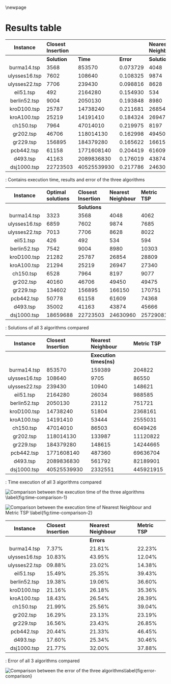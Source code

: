 \newpage

# Results table

| Instance     | Closest Insertion ||| Nearest Neighbour ||| Metric TSP |||
| :----------: | :----------- | :------- | :-------- | :----------- | :------- | :-------- | :----------- | :------- | :-------- |
|              | **Solution** | **Time** | **Error** | **Solution** | **Time** | **Error** | **Solution** | **Time** | **Error** |
| burma14.tsp  | 3568     | 853570      | 0.073729 | 4048     | 159389  | 0.218176 | 4062     | 204822    | 0.222389 |
| ulysses16.tsp| 7602     | 108640      | 0.108325 | 9874     | 9705    | 0.439568 | 7685     | 86550     | 0.120426 |
| ulysses22.tsp| 7706     | 239430      | 0.098816 | 8628     | 10940   | 0.230287 | 8022     | 148621    | 0.143876 |
| eil51.tsp    | 492      | 2164280     | 0.154930 | 534      | 26034   | 0.253521 | 594      | 988585    | 0.394366 |
| berlin52.tsp | 9004     | 2050130     | 0.193848 | 8980     | 23112   | 0.190666 | 10303    | 751721    | 0.366083 |
| kroD100.tsp  | 25787    | 14738240    | 0.211681 | 26854    | 51804   | 0.261817 | 28809    | 2368161   | 0.353679 |
| kroA100.tsp  | 25219    | 14191410    | 0.184324 | 26947    | 53444   | 0.265474 | 27340    | 2555031   | 0.283930 |
| ch150.tsp    | 7964     | 47014010    | 0.219975 | 8197     | 86503   | 0.255668 | 9077     | 6049426   | 0.390472 |
| gr202.tsp    | 46706    | 118014130   | 0.162998 | 49450    | 133987  | 0.231325 | 49475    | 11120822  | 0.231947 |
| gr229.tsp    | 156895   | 184379280   | 0.165622 | 166150   | 148615  | 0.234380 | 170751   | 14244665  | 0.268562 |
| pcb442.tsp   | 61158    | 1771608140  | 0.204419 | 61609    | 487360  | 0.213301 | 74368    | 69636704  | 0.464571 |
| d493.tsp     | 41163    | 2089836830  | 0.176019 | 43874    | 561792  | 0.253471 | 45666    | 82189901  | 0.304668 |
| dsj1000.tsp  | 22723503 | 40525539930 | 0.217786 | 24630960 | 2332551 | 0.320009 | 25729081 | 445921915 | 0.378859 |

: Contains execution time, results and error of the three algorithms

| Instance      | Optimal solutions | Closest Insertion | Nearest Neighbour | Metric TSP |
| :-----------: | :--- | :---------------- | :---------- | :-------------- |
|               | | **Solutions** | | |
| burma14.tsp   | 3323     | 3568     | 4048     | 4062     |
| ulysses16.tsp | 6859     | 7602     | 9874     | 7685     |
| ulysses22.tsp | 7013     | 7706     | 8628     | 8022     |
| eil51.tsp     | 426      | 492      | 534      | 594      |
| berlin52.tsp  | 7542     | 9004     | 8980     | 10303    |
| kroD100.tsp   | 21282    | 25787    | 26854    | 28809    |
| kroA100.tsp   | 21294    | 25219    | 26947    | 27340    |
| ch150.tsp     | 6528     | 7964     | 8197     | 9077     |
| gr202.tsp     | 40160    | 46706    | 49450    | 49475    |
| gr229.tsp     | 134602   | 156895   | 166150   | 170751   |
| pcb442.tsp    | 50778    | 61158    | 61609    | 74368    |
| d493.tsp      | 35002    | 41163    | 43874    | 45666    |
| dsj1000.tsp   | 18659688 | 22723503 | 24630960 | 25729081 |

: Solutions of all 3 algorithms compared

| Instance      | Closest Insertion | Nearest Neighbour | Metric TSP |
| :-----------: | :---------------- | :---------- | :-------------- |
|               | | **Execution times(ns)** | |
| burma14.tsp   | 853570      | 159389  | 204822    |
| ulysses16.tsp | 108640      | 9705    | 86550     |
| ulysses22.tsp | 239430      | 10940   | 148621    |
| eil51.tsp     | 2164280     | 26034   | 988585    |
| berlin52.tsp  | 2050130     | 23112   | 751721    |
| kroD100.tsp   | 14738240    | 51804   | 2368161   |
| kroA100.tsp   | 14191410    | 53444   | 2555031   |
| ch150.tsp     | 47014010    | 86503   | 6049426   |
| gr202.tsp     | 118014130   | 133987  | 11120822  |
| gr229.tsp     | 184379280   | 148615  | 14244665  |
| pcb442.tsp    | 1771608140  | 487360  | 69636704  |
| d493.tsp      | 2089836830  | 561792  | 82189901  |
| dsj1000.tsp   | 40525539930 | 2332551 | 445921915 |

: Time execution of all 3 algorithms compared

![Comparison between the execution time of the three algorithms \label{fig:time-comparison-1}](img/TimeComparison1.png)

![Comparison between the execution time of Nearest Neighbour and Metric TSP \label{fig:time-comparison-2}](img/TimeComparison2.png)

| Instance      | Closest Insertion | Nearest Neighbour | Metric TSP |
| :-----------: | :---------------- | :---------- | :-------------- |
|               | | **Errors** | |
| burma14.tsp   | 7.37%  | 21.81% | 22.23% |
| ulysses16.tsp | 10.83% | 43.95% | 12.04% |
| ulysses22.tsp | 09.88% | 23.02% | 14.38% |
| eil51.tsp     | 15.49% | 25.35% | 39.43% |
| berlin52.tsp  | 19.38% | 19.06% | 36.60% |
| kroD100.tsp   | 21.16% | 26.18% | 35.36% |
| kroA100.tsp   | 18.43% | 26.54% | 28.39% |
| ch150.tsp     | 21.99% | 25.56% | 39.04% |
| gr202.tsp     | 16.29% | 23.13% | 23.19% |
| gr229.tsp     | 16.56% | 23.43% | 26.85% |
| pcb442.tsp    | 20.44% | 21.33% | 46.45% |
| d493.tsp      | 17.60% | 25.34% | 30.46% |
| dsj1000.tsp   | 21.77% | 32.00% | 37.88% |

: Error of all 3 algorithms compared

![Comparison between the error of the three algorithms\label{fig:error-comparison}](img/ErrorComparison.png)

